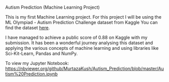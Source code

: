 Autism Prediction (Machine Learning Project)

This is my first Machine Learning project. For this project I will be using the ML Olympiad - Autism Prediction Challenge dataset from Kaggle You can find the dataset [here](https://www.kaggle.com/competitions/autism-prediction/overview).

I have managed to achieve a public score of 0.88 on Kaggle with my submission. It has been a wonderful journey analysing this dataset and applying the various concepts of machine learning and using libraries like Sci-Kit-Learn, Pandas and NumPy.

To view my Jupyter Notebook: https://nbviewer.org/github/MurtazaKush/Autism_Prediction/blob/master/Autism%20Prediction.ipynb

